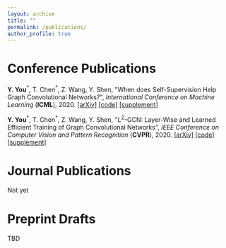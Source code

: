 ```yaml
---
layout: archive
title: ""
permalink: /publications/
author_profile: true
---
```


Conference Publications
=====
**Y. You**<sup>\*</sup>, T. Chen<sup>\*</sup>, Z. Wang, Y. Shen, "When does Self-Supervision Help Graph Convolutional Networks?", *International Conference on Machine Learning* (**ICML**), 2020.
[[arXiv]]() [[code]]() [[supplement]]()

**Y. You**<sup>\*</sup>, T. Chen<sup>\*</sup>, Z. Wang, Y. Shen, "L<sup>2</sup>-GCN: Layer-Wise and Learned Efficient Training of Graph Convolutional Networks", *IEEE Conference on Computer Vision and Pattern Recognition* (**CVPR**), 2020.
[[arXiv]](https://arxiv.org/abs/2003.13606) [[code]](https://github.com/TAMU-VITA/L2-GCN) [[supplement]](https://github.com/yyou1996/yyou1996.github.io/blob/master/papers/cvpr2020_l2gcn/supplement.pdf)

Journal Publications
=====
Not yet

Preprint Drafts
=====
TBD

